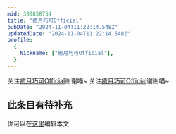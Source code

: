 ```yaml
---
mid: 389858754
title: "癒月巧可Official"
pubDate: "2024-11-04T11:22:14.548Z"
updatedDate: "2024-11-04T11:22:14.548Z"
profile:
  {
    Nickname: ["癒月巧可Official"],
  }
---
```


关注[癒月巧可Official](https://space.bilibili.com/389858754)谢谢喵~ 关注[癒月巧可Official](https://space.bilibili.com/389858754)谢谢喵~

## 此条目有待补充
你可以在[这里](https://github.com/Yuhanawa/VTuber.ICU/edit/master/src/content/v/癒月巧可Official/index.md)编辑本文
